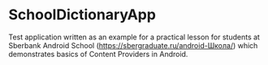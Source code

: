 # SchoolDictionaryApp
Test application written as an example for a practical lesson for students at Sberbank Android School (https://sbergraduate.ru/android-Школа/) which demonstrates basics of Content Providers in Android.
